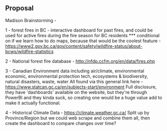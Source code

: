 ## Proposal

Madison Brainstorming -

1 - forest fires in BC - interactive dashboard for past fires, and could be used for active fires during the fire season for BC residents
*** conditional on if we learn how to do maps, because that would be the coolest feature - https://www2.gov.bc.ca/gov/content/safety/wildfire-status/about-bcws/wildfire-statistics

2 - National forest fire database - http://nfdp.ccfm.org/en/data/fires.php

3 - Canadian Environment data including air/climate, environmental economic, environmental protection tech, ecosystems & biodiversity, natural disasters, waste, water
All found via this general link here - https://www.statcan.gc.ca/en/subjects-start/environment
Full disclosure, they have 'dashboards' available on the website, but they're through PowerBI and they kinda suck, so creating one would be a huge value add to make it actually functional.

4 - Historical Climate Data - https://climate.weather.gc.ca/
Split up by Province/Region but we could web scrape and combine them all, then create the dashboard to compare changes over time?

